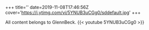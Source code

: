 +++
title=''
date=2019-11-08T17:46:56Z
cover='https://i.ytimg.com/vi/5YNUB3uCGg0/sddefault.jpg'
+++

All content belongs to GlennBeck.
{{< youtube 5YNUB3uCGg0 >}}
